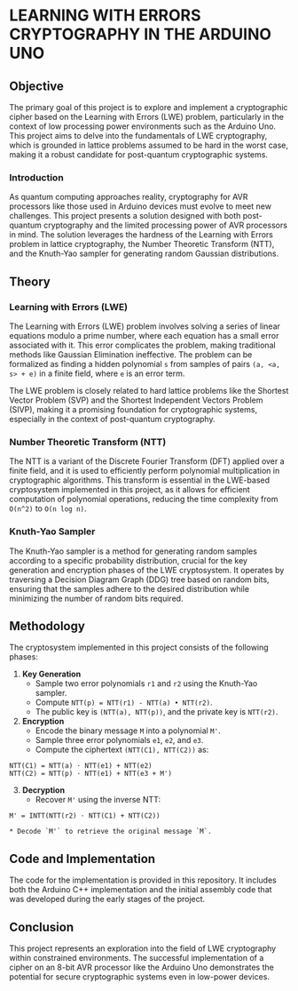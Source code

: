 # LEARNING WITH ERRORS CRYPTOGRAPHY IN THE ARDUINO UNO

## Objective
The primary goal of this project is to explore and implement a cryptographic cipher based on the Learning with Errors (LWE) problem, particularly in the context of low processing power environments such as the Arduino Uno. This project aims to delve into the fundamentals of LWE cryptography, which is grounded in lattice problems assumed to be hard in the worst case, making it a robust candidate for post-quantum cryptographic systems.

### Introduction
As quantum computing approaches reality, cryptography for AVR processors like those used in Arduino devices must evolve to meet new challenges. This project presents a solution designed with both post-quantum cryptography and the limited processing power of AVR processors in mind. The solution leverages the hardness of the Learning with Errors problem in lattice cryptography, the Number Theoretic Transform (NTT), and the Knuth-Yao sampler for generating random Gaussian distributions.

## Theory

### Learning with Errors (LWE)
The Learning with Errors (LWE) problem involves solving a series of linear equations modulo a prime number, where each equation has a small error associated with it. This error complicates the problem, making traditional methods like Gaussian Elimination ineffective. The problem can be formalized as finding a hidden polynomial `s` from samples of pairs `(a, <a, s> + e)` in a finite field, where `e` is an error term.

The LWE problem is closely related to hard lattice problems like the Shortest Vector Problem (SVP) and the Shortest Independent Vectors Problem (SIVP), making it a promising foundation for cryptographic systems, especially in the context of post-quantum cryptography.


### Number Theoretic Transform (NTT)
The NTT is a variant of the Discrete Fourier Transform (DFT) applied over a finite field, and it is used to efficiently perform polynomial multiplication in cryptographic algorithms. This transform is essential in the LWE-based cryptosystem implemented in this project, as it allows for efficient computation of polynomial operations, reducing the time complexity from `O(n^2)` to `O(n log n)`.


### Knuth-Yao Sampler
The Knuth-Yao sampler is a method for generating random samples according to a specific probability distribution, crucial for the key generation and encryption phases of the LWE cryptosystem. It operates by traversing a Decision Diagram Graph (DDG) tree based on random bits, ensuring that the samples adhere to the desired distribution while minimizing the number of random bits required.


## Methodology
The cryptosystem implemented in this project consists of the following phases:
1. **Key Generation**
    * Sample two error polynomials `r1` and `r2` using the Knuth-Yao sampler.
    * Compute `NTT(p) = NTT(r1) - NTT(a) • NTT(r2)`.
    * The public key is `(NTT(a), NTT(p))`, and the private key is `NTT(r2)`.
2. **Encryption**
    * Encode the binary message `M` into a polynomial `M'`.
    * Sample three error polynomials `e1`, `e2`, and `e3`.
    * Compute the ciphertext `(NTT(C1), NTT(C2))` as:
```
NTT(C1) = NTT(a) ⋅ NTT(e1) + NTT(e2)
NTT(C2) = NTT(p) ⋅ NTT(e1) + NTT(e3 + M')
```

3. **Decryption**
    * Recover `M'` using the inverse NTT:
```
M' = INTT(NTT(r2) ⋅ NTT(C1) + NTT(C2))
```
    * Decode `M'` to retrieve the original message `M`.


## Code and Implementation
The code for the implementation is provided in this repository. It includes both the Arduino C++ implementation and the initial assembly code that was developed during the early stages of the project.

## Conclusion
This project represents an exploration into the field of LWE cryptography within constrained environments. The successful implementation of a cipher on an 8-bit AVR processor like the Arduino Uno demonstrates the potential for secure cryptographic systems even in low-power devices.